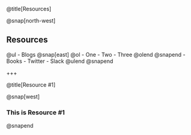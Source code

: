 @title[Resources]

@snap[north-west]
<h2>Resources</h2>
@ul
- Blogs
@snap[east]
@ol
- One
- Two
- Three
@olend
@snapend
- Books
- Twitter
- Slack
@ulend
@snapend

+++

@title[Resource #1]

@snap[west]
<h3>This is Resource #1</h3>
@snapend